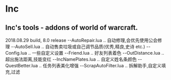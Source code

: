 # Inc
Inc's tools - addons of world of warcraft.
-----
2018.08.29 build, 8.0 release 
--AutoRepair.lua .. 自动修理,会优先使用公会修理
--AutoSell.lua .. 自动售卖垃圾或自己调节品质(优秀,精良,史诗 etc.)
--Config.lua .. 一些自定义设置
--Friend.lua .. 好友列表着色
--OutDistance.lua .. 超出施法距离,技能变红
--IncNamePlates.lua .. 自定义姓名条颜色
--QuestBetter.lua .. 任务列表美化增强
--ScrapAutoFilter.lua .. 拆解助手,自定义填充,过滤
